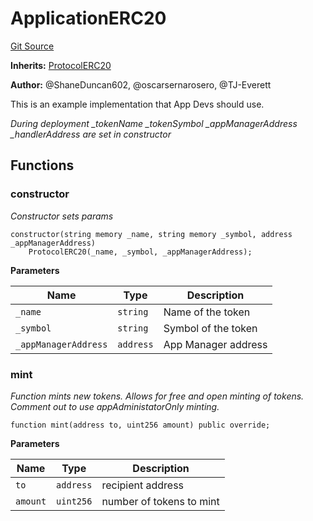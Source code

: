 # ApplicationERC20
[Git Source](https://github.com/thrackle-io/tron/blob/4b8e6b6f1f58764b58a041110acc182dd905d211/src/example/ERC20/ApplicationERC20.sol)

**Inherits:**
[ProtocolERC20](/src/client/token/ERC20/ProtocolERC20.sol/contract.ProtocolERC20.md)

**Author:**
@ShaneDuncan602, @oscarsernarosero, @TJ-Everett

This is an example implementation that App Devs should use.

*During deployment _tokenName _tokenSymbol _appManagerAddress _handlerAddress are set in constructor*


## Functions
### constructor

*Constructor sets params*


```solidity
constructor(string memory _name, string memory _symbol, address _appManagerAddress)
    ProtocolERC20(_name, _symbol, _appManagerAddress);
```
**Parameters**

|Name|Type|Description|
|----|----|-----------|
|`_name`|`string`|Name of the token|
|`_symbol`|`string`|Symbol of the token|
|`_appManagerAddress`|`address`|App Manager address|


### mint

*Function mints new tokens. Allows for free and open minting of tokens. Comment out to use appAdministatorOnly minting.*


```solidity
function mint(address to, uint256 amount) public override;
```
**Parameters**

|Name|Type|Description|
|----|----|-----------|
|`to`|`address`|recipient address|
|`amount`|`uint256`|number of tokens to mint|


